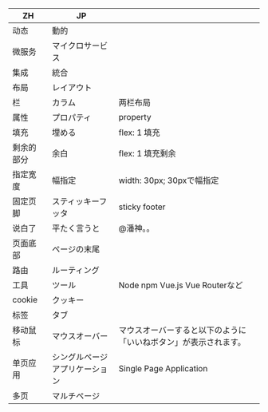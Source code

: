 |  ZH   | JP  |   |
|  ----  | ----  | ----  |
| 动态  | 動的 |   |
| 微服务  | マイクロサービス |   |
| 集成  | 統合 |   |
| 布局  | レイアウト |   |
| 栏  | カラム | 两栏布局  | 2カラムレイアウト |
| 属性  | プロパティ | property  |
| 填充  | 埋める | flex: 1 填充 |
| 剩余的部分  | 余白 | flex: 1 填充剩余 |
| 指定宽度  | 幅指定 | width: 30px; 30pxで幅指定 |
| 固定页脚  | スティッキーフッタ | sticky footer |
| 说白了  | 平たく言うと | @潘神。。 |
| 页面底部  | ページの末尾 |   |
| 路由  | ルーティング |   |
| 工具  | ツール | Node	npm	Vue.js	Vue Routerなど  |
| cookie  | クッキー |   |
| 标签  | タブ |   |
| 移动鼠标  | マウスオーバー | マウスオーバーすると以下のように「いいねボタン」が表示されます。  |
| 单页应用  | シングルページアプリケーション | Single Page Application |
| 多页  | マルチページ |  |
